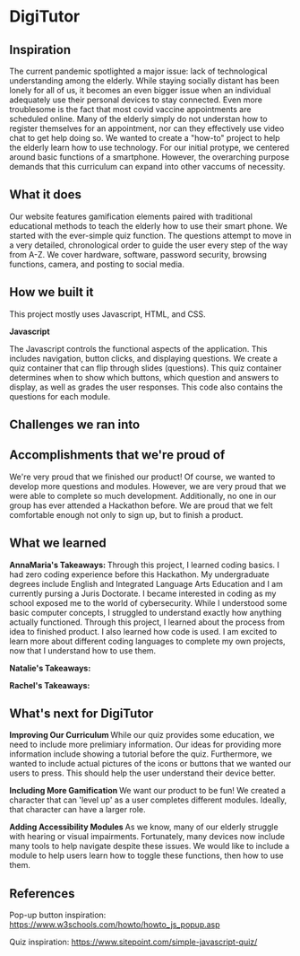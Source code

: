 # DigiTutor


## Inspiration
The current pandemic spotlighted a major issue: lack of technological understanding among the elderly. While staying socially distant has been lonely for all of us, it becomes an even bigger issue when an individual adequately use their personal devices to stay connected. Even more troublesome is the fact that most covid vaccine appointments are scheduled online. Many of the elderly simply do not understan how to register themselves for an appointment, nor can they effectively use video chat to get help doing so. We wanted to create a "how-to" project to help the elderly learn how to use technology. For our initial protype, we centered around basic functions of a smartphone. However, the overarching purpose demands that this curriculum can expand into other vaccums of necessity. 

## What it does
Our website features gamification elements paired with traditional educational methods to teach the elderly how to use their smart phone. We started with the ever-simple quiz function. The questions attempt to move in a very detailed, chronological order to guide the user every step of the way from A-Z. We cover hardware, software, password security, browsing functions, camera, and posting to social media.

## How we built it
This project mostly uses Javascript, HTML, and CSS. 

<b>Javascript </b>

The Javascript controls the functional aspects of the 
application. This includes navigation, button clicks, 
and displaying questions. We create a quiz container 
that can flip through slides (questions). This quiz 
container determines when to show which buttons, 
which question and answers to display, as well as
grades the user responses.  This code also contains 
the questions for each module.

## Challenges we ran into

## Accomplishments that we're proud of
We're very proud that we finished our product! Of course, we wanted to develop more questions and modules. However, we are very proud that we were able to complete so much development. Additionally, no one in our group has ever attended a Hackathon before. We are proud that we felt comfortable enough not only to sign up, but to finish a product.

## What we learned
<b> AnnaMaria's Takeaways: </b>
Through this project, I learned coding basics. I had zero coding experience before this Hackathon. My undergraduate degrees include English and Integrated Language Arts Education and I am currently pursing a Juris Doctorate. I became interested in coding as my school exposed me to the world of cybersecurity. While I understood some basic computer concepts, I struggled to understand exactly how anything actually functioned. Through this project, I learned about the process from idea to finished product. I also learned how code is used. I am excited to learn more about different coding languages to complete my own projects, now that I understand how to use them.

<b> Natalie's Takeaways: </b>

<b> Rachel's Takeaways: </b>
  
## What's next for DigiTutor
<b> Improving Our Curriculum </b>
While our quiz provides some education, we need to include more prelimiary information. Our ideas for providing more information include showing a tutorial before the quiz. Furthermore, we wanted to include actual pictures of the icons or buttons that we wanted our users to press. This should help the user understand their device better.

<b> Including More Gamification </b>
We want our product to be fun! We created a character that can 'level up' as a user completes different modules. Ideally, that character can have a larger role.

<b> Adding Accessibility Modules </b>
As we know, many of our elderly struggle with hearing or visual impairments. Fortunately, many devices now include many tools to help navigate despite these issues. We would like to include a module to help users learn how to toggle these functions, then how to use them.

## References
Pop-up button inspiration: https://www.w3schools.com/howto/howto_js_popup.asp

Quiz inspiration: https://www.sitepoint.com/simple-javascript-quiz/

